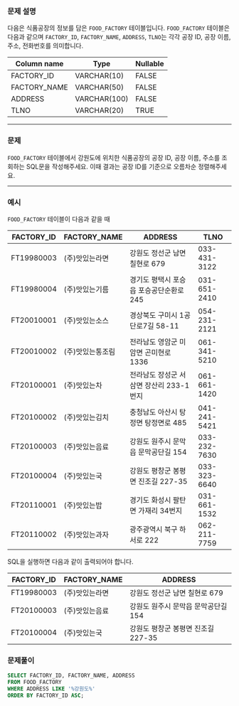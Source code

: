 ### **문제 설명**
다음은 식품공장의 정보를 담은 `FOOD_FACTORY` 테이블입니다. `FOOD_FACTORY` 테이블은 다음과 같으며 `FACTORY_ID`, `FACTORY_NAME`, `ADDRESS`, `TLNO`는 각각 공장 ID, 공장 이름, 주소, 전화번호를 의미합니다.

| Column name  | Type         | Nullable |
| ------------ | ------------ | -------- |
| FACTORY_ID   | VARCHAR(10)  | FALSE    |
| FACTORY_NAME | VARCHAR(50)  | FALSE    |
| ADDRESS      | VARCHAR(100) | FALSE    |
| TLNO         | VARCHAR(20)  | TRUE     |

---

### 문제
`FOOD_FACTORY` 테이블에서 강원도에 위치한 식품공장의 공장 ID, 공장 이름, 주소를 조회하는 SQL문을 작성해주세요. 이때 결과는 공장 ID를 기준으로 오름차순 정렬해주세요.

---

### 예시
`FOOD_FACTORY` 테이블이 다음과 같을 때

| FACTORY_ID | FACTORY_NAME     | ADDRESS                                 | TLNO         |
| ---------- | ---------------- | --------------------------------------- | ------------ |
| FT19980003 | (주)맛있는라면   | 강원도 정선군 남면 칠현로 679           | 033-431-3122 |
| FT19980004 | (주)맛있는기름   | 경기도 평택시 포승읍 포승공단순환로 245 | 031-651-2410 |
| FT20010001 | (주)맛있는소스   | 경상북도 구미시 1공단로7길 58-11        | 054-231-2121 |
| FT20010002 | (주)맛있는통조림 | 전라남도 영암군 미암면 곤미현로 1336    | 061-341-5210 |
| FT20100001 | (주)맛있는차     | 전라남도 장성군 서삼면 장산리 233-1번지 | 061-661-1420 |
| FT20100002 | (주)맛있는김치   | 충청남도 아산시 탕정면 탕정면로 485     | 041-241-5421 |
| FT20100003 | (주)맛있는음료   | 강원도 원주시 문막읍 문막공단길 154     | 033-232-7630 |
| FT20100004 | (주)맛있는국     | 강원도 평창군 봉평면 진조길 227-35      | 033-323-6640 |
| FT20110001 | (주)맛있는밥     | 경기도 화성시 팔탄면 가재리 34번지      | 031-661-1532 |
| FT20110002 | (주)맛있는과자   | 광주광역시 북구 하서로 222              | 062-211-7759 |

SQL을 실행하면 다음과 같이 출력되어야 합니다.

| FACTORY_ID | FACTORY_NAME   | ADDRESS                             |
| ---------- | -------------- | ----------------------------------- |
| FT19980003 | (주)맛있는라면 | 강원도 정선군 남면 칠현로 679       |
| FT20100003 | (주)맛있는음료 | 강원도 원주시 문막읍 문막공단길 154 |
| FT20100004 | (주)맛있는국   | 강원도 평창군 봉평면 진조길 227-35  |

### 문제풀이
```SQL
SELECT FACTORY_ID, FACTORY_NAME, ADDRESS
FROM FOOD_FACTORY
WHERE ADDRESS LIKE '%강원도%'
ORDER BY FACTORY_ID ASC;
```